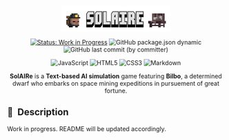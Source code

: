 ﻿<br/>
<p align="center">
	<img width="50%" src="/images/solaire_title.png" alt="SOLAIRE Logo">
</p>

<div align="center">

[![Status: Work in Progress](https://img.shields.io/badge/Status-Work%20in%20Progress-yellow)](https://shields.io/) 
![GitHub package.json dynamic](https://img.shields.io/github/package-json/version/hsal-o/SolAIre)
![GitHub last commit (by committer)](https://img.shields.io/github/last-commit/hsal-o/SolAIre)

![JavaScript](https://img.shields.io/badge/javascript-%23323330.svg?style=for-the-badge&logo=javascript&logoColor=%23F7DF1E)
![HTML5](https://img.shields.io/badge/html5-%23E34F26.svg?style=for-the-badge&logo=html5&logoColor=white)
![CSS3](https://img.shields.io/badge/css3-%231572B6.svg?style=for-the-badge&logo=css3&logoColor=white)
![Markdown](https://img.shields.io/badge/markdown-%23000000.svg?style=for-the-badge&logo=markdown&logoColor=white)

</div>

<p align="center">
	<b>SolAIRe</b> is a <b>Text-based AI simulation</b> game featuring <b>Bilbo</b>, a determined dwarf who embarks on space mining expeditions in pursuement of great fortune.
</p>

## 📘&nbsp; Description
Work in progress. README will be updated accordingly.



